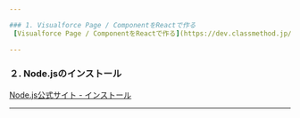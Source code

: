 ```yaml
---

### 1. Visualforce Page / ComponentをReactで作る  
 [Visualforce Page / ComponentをReactで作る](https://dev.classmethod.jp/articles/making-visualforce-component-by-react/)

---
```


### ２. Node.jsのインストール  
[Node.js公式サイト - インストール](https://nodejs.org/en/)

---

